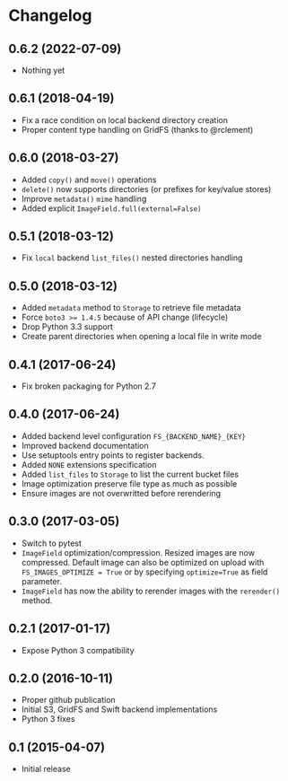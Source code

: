# Changelog

## 0.6.2 (2022-07-09)

- Nothing yet

## 0.6.1 (2018-04-19)

- Fix a race condition on local backend directory creation
- Proper content type handling on GridFS (thanks to @rclement)

## 0.6.0 (2018-03-27)

- Added ``copy()`` and ``move()`` operations
- ``delete()`` now supports directories (or prefixes for key/value stores)
- Improve ``metadata()`` ``mime`` handling
- Added explicit ``ImageField.full(external=False)``

## 0.5.1 (2018-03-12)

- Fix ``local`` backend ``list_files()`` nested directories handling

## 0.5.0 (2018-03-12)

- Added ``metadata`` method to ``Storage`` to retrieve file metadata
- Force ``boto3 >= 1.4.5`` because of API change (lifecycle)
- Drop Python 3.3 support
- Create parent directories when opening a local file in write mode

## 0.4.1 (2017-06-24)

- Fix broken packaging for Python 2.7

## 0.4.0 (2017-06-24)

- Added backend level configuration ``FS_{BACKEND_NAME}_{KEY}``
- Improved backend documentation
- Use setuptools entry points to register backends.
- Added `NONE` extensions specification
- Added `list_files` to `Storage` to list the current bucket files
- Image optimization preserve file type as much as possible
- Ensure images are not overwritted before rerendering

## 0.3.0 (2017-03-05)

- Switch to pytest
- ``ImageField`` optimization/compression.
  Resized images are now compressed.
  Default image can also be optimized on upload with ``FS_IMAGES_OPTIMIZE = True``
  or by specifying `optimize=True` as field parameter.
- ``ImageField`` has now the ability to rerender images with the ``rerender()`` method.

## 0.2.1 (2017-01-17)

- Expose Python 3 compatibility

## 0.2.0 (2016-10-11)

- Proper github publication
- Initial S3, GridFS and Swift backend implementations
- Python 3 fixes


0.1 (2015-04-07)
----------------

- Initial release

